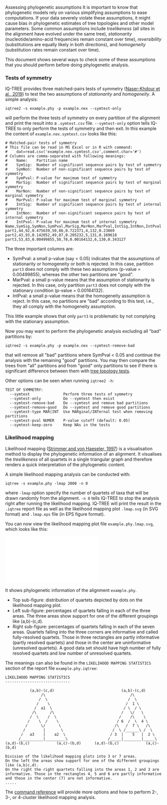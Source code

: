 Assessing phylogenetic assumptions
It is important to know that phylogenetic models rely on various simplifying assumptions to
ease computations. If your data severely violate these assumptions, it might
cause bias in phylogenetic estimates of tree topologies and other model
parameters. Some common assumptions include _treelikeness_ (all sites
in the alignment have evolved under the same tree), _stationarity_ (nucleotide/amino-acid
frequencies remain constant over time), _reversibility_ (substitutions are equally
likely in both directions), and _homogeneity_ (substitution rates remain constant over time).

This document shows several ways to check some of these assumptions that you
should perform before doing phylogenetic analysis.

### Tests of symmetry


IQ-TREE provides three matched-pairs tests of symmetry ([Naser-Khdour et al., 2019]) to 
test the two assumptions of _stationarity_ and _homogeneity_. 
A simple analysis:

	iqtree2 -s example.phy -p example.nex --symtest-only

will perform the three tests of symmetry on every partition of the alignment
and print the result into a `.symtest.csv` file. `--symtest-only` option tells
IQ-TREE to only perform the tests of symmetry and then exit.
In this example the content of `example.nex.symtest.csv` looks like this:

```
# Matched-pair tests of symmetry
# This file can be read in MS Excel or in R with command:
#    dat=read.csv('example.nex.symtest.csv',comment.char='#')
# Columns are comma-separated with following meanings:
#    Name:    Partition name
#    SymSig:  Number of significant sequence pairs by test of symmetry
#    SymNon:  Number of non-significant sequence pairs by test of symmetry
#    SymPval: P-value for maximum test of symmetry
#    MarSig:  Number of significant sequence pairs by test of marginal symmetry
#    MarNon:  Number of non-significant sequence pairs by test of marginal symmetry
#    MarPval: P-value for maximum test of marginal symmetry
#    IntSig:  Number of significant sequence pairs by test of internal symmetry
#    IntNon:  Number of non-significant sequence pairs by test of internal symmetry
#    IntPval: P-value for maximum test of internal symmetry
Name,SymSig,SymNon,SymPval,MarSig,MarNon,MarPval,IntSig,IntNon,IntPval
part1,44,92,0.475639,50,86,0.722371,4,132,0.23869
part2,43,93,0.142052,49,87,0.205232,5,131,0.169618
part3,53,83,0.00499855,58,78,0.00164132,6,130,0.343127
```

The three important columns are:

* SymPval: a small p-value (say < 0.05) indicates that the assumptions of stationarity 
or homogeneity or both is rejected. In this case, partition `part3` does not comply with these
two assumptions (p-value = 0.00499855), whereas the other two partitions are "good".
* MarPval: a small p-value means that the assumption of stationarity is rejected.  In 
this case, only partition `part3` does not comply with the stationary condition (p-value = 0.00164132).
* IntPval: a small p-value means that the homogeneity assumption is reject. In
this case, no partitions are "bad" according to this test, i.e., they all comply with
the homogeneity assumption.

This little example shows that only `part3` is problematic by not complying with the 
stationary assumption.

Now you may want to perform the phylogenetic analysis excluding all "bad" partitions by:

	iqtree2 -s example.phy -p example.nex --symtest-remove-bad

that will remove all "bad" partitions where SymPval < 0.05 and continue the analysis with the
remaining "good" partitions. You may then compare the trees from "all" partitions
and from "good" only partitions to see if there is significant difference between them 
with [tree topology tests](Advanced-Tutorial#tree-topology-tests).

Other options can be seen when running `iqtree2 -h`:

```
TEST OF SYMMETRY:
  --symtest               Perform three tests of symmetry
  --symtest-only          Do --symtest then exist
  --symtest-remove-bad    Do --symtest and remove bad partitions
  --symtest-remove-good   Do --symtest and remove good partitions
  --symtest-type MAR|INT  Use MARginal/INTernal test when removing partitions
  --symtest-pval NUMER    P-value cutoff (default: 0.05)
  --symtest-keep-zero     Keep NAs in the tests
```


### Likelihood mapping


Likelihood mapping ([Strimmer and von Haeseler, 1997]) is a visualisation method
to display the phylogenetic information of an alignment. It visualises the _treelikeness_
of all quartets in a single triangular graph and therefore renders a quick
interpretation of the phylogenetic content.

A simple likelihood mapping analysis can be conducted with:

	iqtree -s example.phy -lmap 2000 -n 0

where `-lmap` option specify the number of quartets of taxa that will be drawn randomly
from the alignment. `-n 0` tells IQ-TREE to stop the analysis right after running the
likelihood mapping. IQ-TREE will print the result in the `.iqtree` report file as well
as the likelihood mapping plot `.lmap.svg` (in SVG format) and `.lmap.eps` file (in EPS
figure format).

You can now view the likelihood mapping plot file `example.phy.lmap.svg`, which looks like this:

![Likelihood mapping plot.](images/example.phy.lmap.pdf) 

It shows phylogenetic information of the alignment `example.phy`. 

* Top sub-figure: distribution of quartets depicted by dots on the likelihood mapping plot. 
* Left sub-figure: percentages of quartets falling in each of the three areas. The 
  three areas show support for one of the different groupings like (a,b)-(c,d).
* Right sub-figure: percentages of quartets falling in each of the seven areas. 
  Quartets falling into the three corners are informative and called fully-resolved quartets. 
  Those in three rectangles are partly informative (partly resolved quartets) and those in the center are uninformative
  (unresolved quartets). A good data set should have high number of fully resolved quartets 
  and low number of unresolved quartets. 

The meanings can also be found in the `LIKELIHOOD MAPPING STATISTICS` section of the 
report file `example.phy.iqtree`:


    LIKELIHOOD MAPPING STATISTICS
    -----------------------------

               (a,b)-(c,d)                              (a,b)-(c,d)      
                    /\                                      /\           
                   /  \                                    /  \          
                  /    \                                  /  1 \         
                 /  a1  \                                / \  / \        
                /\      /\                              /   \/   \       
               /  \    /  \                            /    /\    \      
              /    \  /    \                          / 6  /  \  4 \     
             /      \/      \                        /\   /  7 \   /\    
            /        |       \                      /  \ /______\ /  \   
           /   a3    |    a2  \                    / 3  |    5   |  2 \  
          /__________|_________\                  /_____|________|_____\ 
    (a,d)-(b,c)            (a,c)-(b,d)      (a,d)-(b,c)            (a,c)-(b,d) 

    Division of the likelihood mapping plots into 3 or 7 areas.
    On the left the areas show support for one of the different groupings
    like (a,b|c,d).
    On the right the right quartets falling into the areas 1, 2 and 3 are
    informative. Those in the rectangles 4, 5 and 6 are partly informative
    and those in the center (7) are not informative.
    .....


The [command reference](Command-Reference#likelihood-mapping-analysis) will provide
more options and how to perform 2-, 3-, or 4-cluster likelihood mapping analysis.


[Strimmer and von Haeseler, 1997]: http://www.pnas.org/content/94/13/6815.long
[Naser-Khdour et al., 2019]: https://doi.org/10.1093/gbe/evz193

